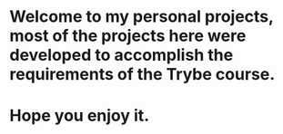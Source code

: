 # Welcome to my personal projects, most of the projects here were developed to accomplish the requirements of the Trybe course.

# Hope you enjoy it.
